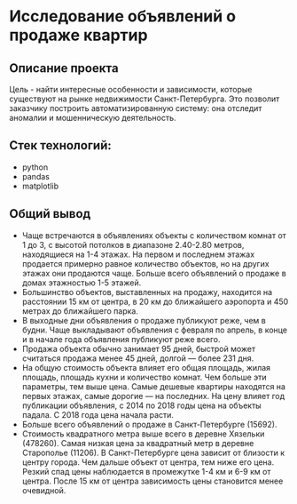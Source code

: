 # Исследование объявлений о продаже квартир

## Описание проекта
Цель - найти интересные особенности и зависимости, которые существуют на рынке недвижимости Санкт-Петербурга. Это позволит заказчику построить автоматизированную систему: она отследит аномалии и мошенническую деятельность. 


## Стек технологий:
* python
* pandas
* matplotlib

## Общий вывод
* Чаще встречаются в объявлениях объекты с количеством комнат от 1 до 3, с высотой потолков в диапазоне 2.40-2.80 метров, находящиеся на 1-4 этажах. На первом и последнем этажах продается примерно равное количество объектов, но на других этажах они продаются чаще. Больше всего объявлений о продаже в домах этажностью 1-5 этажей. 
* Большинство объектов, выставленных на продажу, находится на расстоянии 15 км от центра, в 20 км до ближайшего аэропорта и 450 метрах до ближайшего парка. 
* В выходные дни объявления о продаже публикуют реже, чем в будни. Чаще выкладывают объявления с февраля по апрель, в конце и в начале года объявления публикуют реже всего. 
* Продажа объекта обычно занимает 95 дней, быстрой может считаться продажа менее 45 дней, долгой — более 231 дня. 
* На общую стоимость объекта влияет его общая площадь, жилая площадь, площадь кухни и количество комнат. Чем больше эти параметры, тем выше цена. Самые дешевые квартиры находятся на первых этажах, самые дорогие — на последних. На цену влияет год публикации объявления, с 2014 по 2018 годы цена на объекты падала. С 2018 года цена начала расти. 
* Больше всего объявлений о продаже в Санкт-Петербурге (15692). 
* Стоимость квадратного метра выше всего в деревне Хязельки (478260). Самая низкая цена за квадратный метр в деревне Старополье (11206). В Санкт-Петербурге цена зависит от близости к центру города. Чем дальше объект от центра, тем ниже его цена. Резкий спад цены наблюдается в промежутке 1-4 км и 6-9 км от центра. После 15 км от центра зависимость цены становится менее очевидной.
